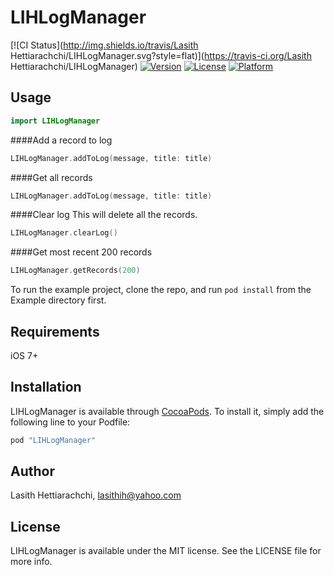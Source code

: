 # LIHLogManager

[![CI Status](http://img.shields.io/travis/Lasith Hettiarachchi/LIHLogManager.svg?style=flat)](https://travis-ci.org/Lasith Hettiarachchi/LIHLogManager)
[![Version](https://img.shields.io/cocoapods/v/LIHLogManager.svg?style=flat)](http://cocoapods.org/pods/LIHLogManager)
[![License](https://img.shields.io/cocoapods/l/LIHLogManager.svg?style=flat)](http://cocoapods.org/pods/LIHLogManager)
[![Platform](https://img.shields.io/cocoapods/p/LIHLogManager.svg?style=flat)](http://cocoapods.org/pods/LIHLogManager)

## Usage
```Swift
import LIHLogManager
```
####Add a record to log
```Swift
LIHLogManager.addToLog(message, title: title)
```
####Get all records
```Swift
LIHLogManager.addToLog(message, title: title)
```
####Clear log
This will delete all the records.
```Swift
LIHLogManager.clearLog()
```
####Get most recent 200 records
```Swift
LIHLogManager.getRecords(200)
```

To run the example project, clone the repo, and run `pod install` from the Example directory first.

## Requirements
iOS 7+

## Installation

LIHLogManager is available through [CocoaPods](http://cocoapods.org). To install
it, simply add the following line to your Podfile:

```ruby
pod "LIHLogManager"
```

## Author

Lasith Hettiarachchi, lasithih@yahoo.com

## License

LIHLogManager is available under the MIT license. See the LICENSE file for more info.
